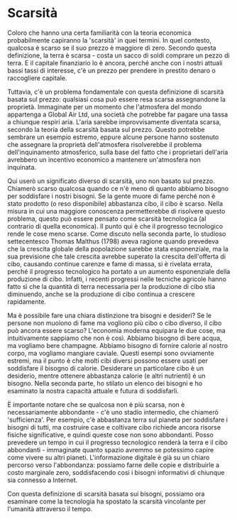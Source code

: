 # Scarsità

Coloro che hanno una certa familiarità con la teoria economica probabilmente capiranno la 'scarsità' in quei termini. In quel contesto, qualcosa è scarso se il suo prezzo è maggiore di zero. Secondo questa definizione, la terra è scarsa - costa un sacco di soldi comprare un pezzo di terra. E il capitale finanziario lo è ancora, perché anche con i nostri attuali bassi tassi di interesse, c'è un prezzo per prendere in prestito denaro o raccogliere capitale.
 
Tuttavia, c'è un problema fondamentale con questa definizione di scarsità basata sul prezzo: qualsiasi cosa può essere resa scarsa assegnandone la proprietà. Immaginate per un momento che l'atmosfera del mondo appartenga a Global Air Ltd, una società che potrebbe far pagare una tassa a chiunque respiri aria. L'aria sarebbe improvvisamente diventata scarsa, secondo la teoria della scarsità basata sul prezzo. Questo potrebbe sembrare un esempio estremo, eppure alcune persone hanno sostenuto che assegnare la proprietà dell'atmosfera risolverebbe il problema dell'inquinamento atmosferico, sulla base del fatto che i proprietari dell'aria avrebbero un incentivo economico a mantenere un'atmosfera non inquinata. 

Qui userò un significato diverso di scarsità, uno non basato sul prezzo. Chiamerò scarso qualcosa quando ce n'è meno di quanto abbiamo bisogno per soddisfare i nostri bisogni. Se la gente muore di fame perché non è stato prodotto (o reso disponibile) abbastanza cibo, il cibo è scarso. Nella misura in cui una maggiore conoscenza permetterebbe di risolvere questo problema, questo può essere pensato come scarsità tecnologica (al contrario di quella economica). Il punto qui è che il progresso tecnologico rende le cose meno scarse. Come discuto nella seconda parte, lo studioso settecentesco Thomas Malthus (1798) aveva ragione quando prevedeva che la crescita globale della popolazione sarebbe stata esponenziale, ma la sua previsione che tale crescita avrebbe superato la crescita dell'offerta di cibo, causando continue carenze e fame di massa, si è rivelata errata, perché il progresso tecnologico ha portato a un aumento esponenziale della produzione di cibo. Infatti, i recenti progressi nelle tecniche agricole hanno fatto sì che la quantità di terra necessaria per la produzione di cibo stia diminuendo, anche se la produzione di cibo continua a crescere rapidamente. 

Ma è possibile fare una chiara distinzione tra bisogni e desideri? Se le persone non muoiono di fame ma vogliono più cibo o cibo diverso, il cibo può ancora essere scarso? L'economia moderna equipara le due cose, ma intuitivamente sappiamo che non è così. Abbiamo bisogno di bere acqua, ma vogliamo bere champagne. Abbiamo bisogno di fornire calorie al nostro corpo, ma vogliamo mangiare caviale. Questi esempi sono ovviamente estremi, ma il punto è che molti cibi diversi possono essere usati per soddisfare il bisogno di calorie. Desiderare un particolare cibo è un desiderio, mentre ottenere abbastanza calorie (e altri nutrienti) è un bisogno. Nella seconda parte, ho stilato un elenco dei bisogni e ho esaminato la nostra capacità attuale e futura di soddisfarli.

È importante notare che se qualcosa non è più scarsa, non è necessariamente abbondante - c'è uno stadio intermedio, che chiamerò 'sufficienza'. Per esempio, c'è abbastanza terra sul pianeta per soddisfare i bisogni di tutti, ma costruire case e coltivare cibo richiede ancora risorse fisiche significative, e quindi queste cose non sono abbondanti. Posso prevedere un tempo in cui il progresso tecnologico renderà la terra e il cibo abbondanti - immaginate quanto spazio avremmo se potessimo capire come vivere su altri pianeti. L'informazione digitale è già su un chiaro percorso verso l'abbondanza: possiamo farne delle copie e distribuirle a costo marginale zero, soddisfacendo così i bisogni informativi di chiunque sia connesso a Internet.

Con questa definizione di scarsità basata sui bisogni, possiamo ora esaminare come la tecnologia ha spostato la scarsità vincolante per l'umanità attraverso il tempo.
